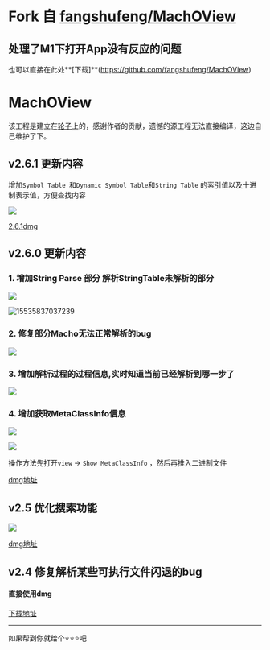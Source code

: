 # Fork 自 [fangshufeng/MachOView](https://github.com/fangshufeng/MachOView)
## 处理了M1下打开App没有反应的问题
也可以直接在此处**[下载]**(https://github.com/fangshufeng/MachOView)

# MachOView 

该工程是建立在[轮子](https://github.com/gdbinit/MachOView)上的，感谢作者的贡献，遗憾的源工程无法直接编译，这边自己维护了下。

## v2.6.1 更新内容

增加`Symbol Table `和`Dynamic Symbol Table`和`String Table` 的索引值以及十进制表示值，方便查找内容


![](https://github.com/fangshufeng/MachOView/blob/master/mdimg/WX20190828-114646.png)

[2.6.1dmg](https://github.com/fangshufeng/MachOView/releases/tag/2.6.1)

## v2.6.0 更新内容

### 1. 增加String Parse 部分 解析StringTable未解析的部分

![](https://user-images.githubusercontent.com/16829768/55061401-a5efd280-50ae-11e9-83aa-e22494bb14db.jpg)


![15535837037239](https://user-images.githubusercontent.com/16829768/55061443-c15add80-50ae-11e9-909c-03864204bf02.jpg)


### 2. 修复部分Macho无法正常解析的bug

![](https://user-images.githubusercontent.com/16829768/55061447-c324a100-50ae-11e9-853f-0d030d1972a1.jpg)

### 3. 增加解析过程的过程信息,实时知道当前已经解析到哪一步了

![](https://user-images.githubusercontent.com/16829768/55061460-c7e95500-50ae-11e9-9657-637064c6ccf0.jpg)


### 4. 增加获取MetaClassInfo信息

![](https://user-images.githubusercontent.com/16829768/55061456-c61f9180-50ae-11e9-817b-031013eb7e21.jpg)


![](https://user-images.githubusercontent.com/16829768/55061458-c6b82800-50ae-11e9-950f-6c71ae28a7be.jpg)

操作方法先打开`view` -> `Show MetaClassInfo` ，然后再推入二进制文件

[dmg地址](https://github.com/fangshufeng/MachOView/releases/tag/2.6.0)

## v2.5 优化搜索功能

![](https://user-images.githubusercontent.com/16829768/54861186-43ba6900-4d60-11e9-8e88-5c0ce086f89c.png)

[dmg地址](https://github.com/fangshufeng/MachOView/releases/tag/2.5)


## v2.4 修复解析某些可执行文件闪退的bug

#### 直接使用dmg
[下载地址](https://github.com/fangshufeng/MachOView/releases/tag/1.0.0)


---

如果帮到你就给个⭐️⭐️⭐️吧



